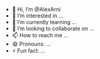 - 👋 Hi, I’m @AlexArni
- 👀 I’m interested in ...
- 🌱 I’m currently learning ...
- 💞️ I’m looking to collaborate on ...
- 📫 How to reach me ...
- 😄 Pronouns: ...
- ⚡ Fun fact: ...

<!---
AlexArni/AlexArni is a ✨ special ✨ repository because its `README.md` (this file) appears on your GitHub profile.
You can click the Preview link to take a look at your changes.
--->
